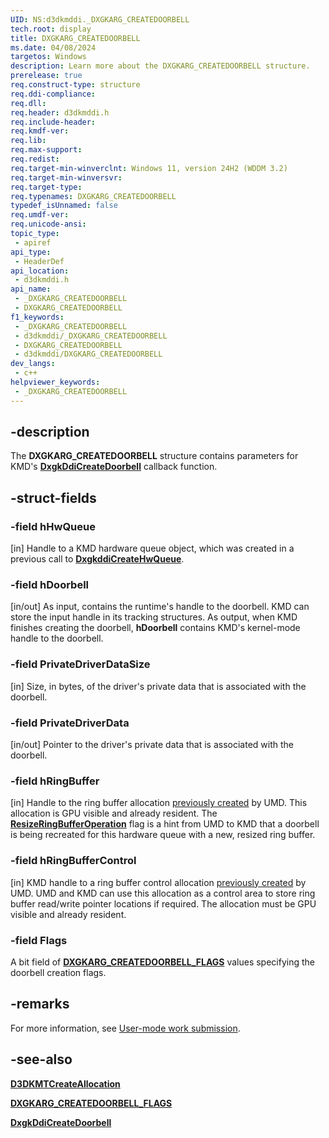 ```yaml
---
UID: NS:d3dkmddi._DXGKARG_CREATEDOORBELL
tech.root: display
title: DXGKARG_CREATEDOORBELL
ms.date: 04/08/2024
targetos: Windows
description: Learn more about the DXGKARG_CREATEDOORBELL structure.
prerelease: true
req.construct-type: structure
req.ddi-compliance: 
req.dll: 
req.header: d3dkmddi.h
req.include-header: 
req.kmdf-ver: 
req.lib: 
req.max-support: 
req.redist: 
req.target-min-winverclnt: Windows 11, version 24H2 (WDDM 3.2)
req.target-min-winversvr: 
req.target-type: 
req.typenames: DXGKARG_CREATEDOORBELL
typedef_isUnnamed: false
req.umdf-ver: 
req.unicode-ansi: 
topic_type:
 - apiref
api_type:
 - HeaderDef
api_location:
 - d3dkmddi.h
api_name:
 - _DXGKARG_CREATEDOORBELL
 - DXGKARG_CREATEDOORBELL
f1_keywords:
 - _DXGKARG_CREATEDOORBELL
 - d3dkmddi/_DXGKARG_CREATEDOORBELL
 - DXGKARG_CREATEDOORBELL
 - d3dkmddi/DXGKARG_CREATEDOORBELL
dev_langs:
 - c++
helpviewer_keywords:
 - _DXGKARG_CREATEDOORBELL
---
```


## -description

The **DXGKARG_CREATEDOORBELL** structure contains parameters for KMD's [**DxgkDdiCreateDoorbell**](nc-d3dkmddi-dxgkddi_createdoorbell.md) callback function.

## -struct-fields

### -field hHwQueue

[in] Handle to a KMD hardware queue object, which was created in a previous call to [**DxgkddiCreateHwQueue**](nc-d3dkmddi-dxgkddi_createhwqueue.md).

### -field hDoorbell

[in/out] As input, contains the runtime's handle to the doorbell. KMD can store the input handle in its tracking structures. As output, when KMD finishes creating the doorbell, **hDoorbell** contains KMD's kernel-mode handle to the doorbell.

### -field PrivateDriverDataSize

[in] Size, in bytes, of the driver's private data that is associated with the doorbell.

### -field PrivateDriverData

[in/out] Pointer to the driver's private data that is associated with the doorbell.

### -field hRingBuffer

[in] Handle to the ring buffer allocation [previously created](../d3dkmthk/nf-d3dkmthk-d3dkmtcreateallocation.md) by UMD. This allocation is GPU visible and already resident. The [**ResizeRingBufferOperation**](ns-d3dkmddi-dxgkarg_createdoorbell_flags.md) flag is a hint from UMD to KMD that a doorbell is being recreated for this hardware queue with a new, resized ring buffer.

### -field hRingBufferControl

[in] KMD handle to a ring buffer control allocation [previously created](../d3dkmthk/nf-d3dkmthk-d3dkmtcreateallocation.md) by UMD. UMD and KMD can use this allocation as a control area to store ring buffer read/write pointer locations if required. The allocation must be GPU visible and already resident.

### -field Flags

A bit field of [**DXGKARG_CREATEDOORBELL_FLAGS**](ns-d3dkmddi-dxgkarg_createdoorbell_flags.md) values specifying the doorbell creation flags.

## -remarks

For more information, see [User-mode work submission](/windows-hardware/drivers/display/user-mode-work-submission).

## -see-also

[**D3DKMTCreateAllocation**](../d3dkmthk/nf-d3dkmthk-d3dkmtcreateallocation.md)

[**DXGKARG_CREATEDOORBELL_FLAGS**](ns-d3dkmddi-dxgkarg_createdoorbell_flags.md)

[**DxgkDdiCreateDoorbell**](nc-d3dkmddi-dxgkddi_createdoorbell.md)
